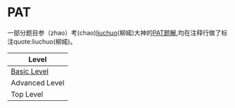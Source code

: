 PAT
====

一部分题目参（zhao）考(chao)[liuchuo](https://github.com/liuchuo)(柳婼)大神的[PAT题解](https://www.liuchuo.net/pat%E4%B9%99%E7%BA%A7%E9%A2%98%E5%BA%93%E7%9B%AE%E5%BD%95),均在注释行做了标注quote:liuchuo(柳婼)。

|Level|
|-|
|[Basic Level](https://github.com/wmjtxt/PAT/tree/master/Basic)|
|Advanced Level|
|Top Level|
